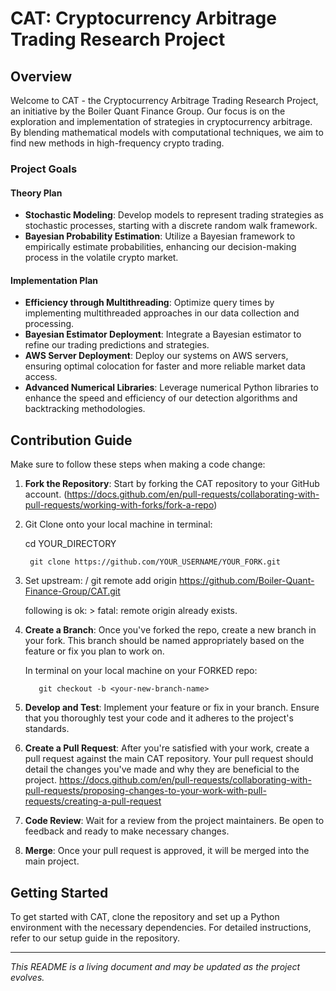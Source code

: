 # CAT: Cryptocurrency Arbitrage Trading Research Project

## Overview

Welcome to CAT - the Cryptocurrency Arbitrage Trading Research Project, an initiative by the Boiler Quant Finance Group. Our focus is on the exploration and implementation of strategies in cryptocurrency arbitrage. By blending mathematical models with computational techniques, we aim to find new methods in high-frequency crypto trading.

### Project Goals

#### Theory Plan
- **Stochastic Modeling**: Develop models to represent trading strategies as stochastic processes, starting with a discrete random walk framework.
- **Bayesian Probability Estimation**: Utilize a Bayesian framework to empirically estimate probabilities, enhancing our decision-making process in the volatile crypto market.

#### Implementation Plan
- **Efficiency through Multithreading**: Optimize query times by implementing multithreaded approaches in our data collection and processing.
- **Bayesian Estimator Deployment**: Integrate a Bayesian estimator to refine our trading predictions and strategies.
- **AWS Server Deployment**: Deploy our systems on AWS servers, ensuring optimal colocation for faster and more reliable market data access.
- **Advanced Numerical Libraries**: Leverage numerical Python libraries to enhance the speed and efficiency of our detection algorithms and backtracking methodologies.

## Contribution Guide

Make sure to follow these steps when making a code change:

1. **Fork the Repository**: Start by forking the CAT repository to your GitHub account.
   (https://docs.github.com/en/pull-requests/collaborating-with-pull-requests/working-with-forks/fork-a-repo)
2. Git Clone onto your local machine in terminal:
   


     cd YOUR_DIRECTORY
   
   
        git clone https://github.com/YOUR_USERNAME/YOUR_FORK.git
4. Set upstream:  /
   git remote add origin https://github.com/Boiler-Quant-Finance-Group/CAT.git
   
      following is ok:  > fatal: remote origin already exists.
   
6. **Create a Branch**: Once you've forked the repo, create a new branch in your fork. This branch should be named appropriately based on the feature or fix you plan to work on.

  
   In terminal on your local machine on your FORKED repo:
   
          git checkout -b <your-new-branch-name>
   
8. **Develop and Test**: Implement your feature or fix in your branch. Ensure that you thoroughly test your code and it adheres to the project's standards.
9. **Create a Pull Request**: After you're satisfied with your work, create a pull request against the main CAT repository. Your pull request should detail the changes you've made and why they are beneficial to the project.
   https://docs.github.com/en/pull-requests/collaborating-with-pull-requests/proposing-changes-to-your-work-with-pull-requests/creating-a-pull-request
   
10. **Code Review**: Wait for a review from the project maintainers. Be open to feedback and ready to make necessary changes.
11. **Merge**: Once your pull request is approved, it will be merged into the main project.

## Getting Started

To get started with CAT, clone the repository and set up a Python environment with the necessary dependencies. For detailed instructions, refer to our setup guide in the repository.

---

*This README is a living document and may be updated as the project evolves.*
